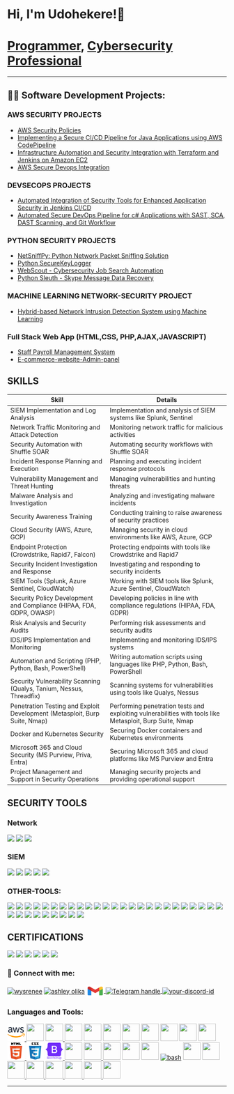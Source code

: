 # Hi, I'm Udohekere!👋
# [Programmer](https://github.com/Udohekere), [Cybersecurity Professional](https://www.linkedin.com/in/udohekere-nkene/)


---

## 👨‍💻 Software Development Projects:
### AWS SECURITY PROJECTS
- [AWS Security Policies](https://github.com/CelestialScripter/AWS-Security-Policies)
- [Implementing a Secure CI/CD Pipeline for Java Applications using AWS CodePipeline](https://github.com/CelestialScripter/Java_AWS_Project)
- [Infrastructure Automation and Security Integration with Terraform and Jenkins on Amazon EC2](https://github.com/CelestialScripter/aws-cicd-jenkins-terraform-pipeline-)
- [AWS Secure Devops Integration ](https://github.com/Udohekere/Deployment-Pipeline-for-AWS-DevOps)

  
### DEVSECOPS PROJECTS
- [Automated Integration of Security Tools for Enhanced Application Security in Jenkins CI/CD](https://github.com/CelestialScripter/Devsecops-jenkins--CI-CD-pipeline)
- [Automated Secure DevOps Pipeline for c# Applications with SAST, SCA, DAST Scanning, and Git Workflow](https://github.com/CelestialScripter/C--Project-e2e-DevSecops)


### PYTHON SECURITY PROJECTS
- [NetSniffPy: Python Network Packet Sniffing Solution](https://github.com/CelestialScripter/Python--Packet-sniffer)
- [Python SecureKeyLogger](https://github.com/Udohekere/Python-Keylogger)
- [WebScout - Cybersecurity Job Search Automation](https://github.com/Udohekere/Python-Webscraper)
- [Python Sleuth - Skype Message Data Recovery](https://github.com/Udohekere/Python-Data-Recovery)

### MACHINE LEARNING NETWORK-SECURITY PROJECT
- [Hybrid-based Network Intrusion Detection System using Machine Learning](https://github.com/CelestialScripter/Hybrid-Based-NIDS-using-Machine-Learning)

### Full Stack Web App (HTML,CSS, PHP,AJAX,JAVASCRIPT)
- [Staff Payroll Management System](https://github.com/Udohekere/Staff-Payroll-Management-System)
- [E-commerce-website-Admin-panel](https://github.com/Udohekere/E-commerce-website-Admin-panel-)

## SKILLS
| **Skill**                                                   | **Details**                                                       |
|-------------------------------------------------------------|-------------------------------------------------------------------|
| SIEM Implementation and Log Analysis                        | Implementation and analysis of SIEM systems like Splunk, Sentinel |
| Network Traffic Monitoring and Attack Detection             | Monitoring network traffic for malicious activities                |
| Security Automation with Shuffle SOAR                       | Automating security workflows with Shuffle SOAR                   |
| Incident Response Planning and Execution                    | Planning and executing incident response protocols                |
| Vulnerability Management and Threat Hunting                 | Managing vulnerabilities and hunting threats                      |
| Malware Analysis and Investigation                          | Analyzing and investigating malware incidents                     |
| Security Awareness Training                                 | Conducting training to raise awareness of security practices      |
| Cloud Security (AWS, Azure, GCP)                            | Managing security in cloud environments like AWS, Azure, GCP      |
| Endpoint Protection (Crowdstrike, Rapid7, Falcon)            | Protecting endpoints with tools like Crowdstrike and Rapid7       |
| Security Incident Investigation and Response                | Investigating and responding to security incidents               |
| SIEM Tools (Splunk, Azure Sentinel, CloudWatch)             | Working with SIEM tools like Splunk, Azure Sentinel, CloudWatch   |
| Security Policy Development and Compliance (HIPAA, FDA, GDPR, OWASP) | Developing policies in line with compliance regulations (HIPAA, FDA, GDPR) |
| Risk Analysis and Security Audits                           | Performing risk assessments and security audits                   |
| IDS/IPS Implementation and Monitoring                       | Implementing and monitoring IDS/IPS systems                       |
| Automation and Scripting (PHP, Python, Bash, PowerShell)     | Writing automation scripts using languages like PHP, Python, Bash, PowerShell |
| Security Vulnerability Scanning (Qualys, Tanium, Nessus, Threadfix) | Scanning systems for vulnerabilities using tools like Qualys, Nessus |
| Penetration Testing and Exploit Development (Metasploit, Burp Suite, Nmap) | Performing penetration tests and exploiting vulnerabilities with tools like Metasploit, Burp Suite, Nmap |
| Docker and Kubernetes Security                              | Securing Docker containers and Kubernetes environments           |
| Microsoft 365 and Cloud Security (MS Purview, Priva, Entra) | Securing Microsoft 365 and cloud platforms like MS Purview and Entra |
| Project Management and Support in Security Operations       | Managing security projects and providing operational support     |




## SECURITY TOOLS

### Network
<div>
    <img src="https://img.shields.io/badge/-Wireshark-1679A7?&style=for-the-badge&logo=Wireshark&logoColor=white" />
    <img src="https://img.shields.io/badge/-Suricata-EF3B2D?&style=for-the-badge&logo=Suricata&logoColor=white" />
    <img src="https://img.shields.io/badge/-Zeek-777BB4?&style=for-the-badge&logo=Zeek&logoColor=white" />
    
</div>

### SIEM
<div>
    <img src="https://img.shields.io/badge/-CloudWatch-FF4F8B?&style=for-the-badge&logo=Amazon%20AWS&logoColor=white" />
    <img src="https://img.shields.io/badge/-Splunk-000000?&style=for-the-badge&logo=Splunk&logoColor=white" />
    <img src="https://img.shields.io/badge/-Elastic-005571?&style=for-the-badge&logo=Elastic&logoColor=white" />
    <img src="https://img.shields.io/badge/-Datadog-632CA6?&style=for-the-badge&logo=Datadog&logoColor=white" />
    <img src="https://img.shields.io/badge/-LogPoint-0082C9?&style=for-the-badge&logo=LogPoint&logoColor=white" />


</div>

### OTHER-TOOLS:
<div>
    <img src="https://img.shields.io/badge/-Sophos-FF0000?&style=for-the-badge&logo=Sophos&logoColor=white" />
<img src="https://img.shields.io/badge/-Wazuh-FF0000?&style=for-the-badge&logo=Wazuh&logoColor=white" />
<img src="https://img.shields.io/badge/-AWS%20IAM-FF0000?&style=for-the-badge&logo=Amazon%20AWS&logoColor=white" />
<img src="https://img.shields.io/badge/-Fortinet-FF0000?&style=for-the-badge&logo=Fortinet&logoColor=white" />
<img src="https://img.shields.io/badge/-OpenVAS-FF0000?&style=for-the-badge&logo=OpenVAS&logoColor=white" />
<img src="https://img.shields.io/badge/-Rapid7%20InsightVM-FF0000?&style=for-the-badge&logo=Rapid7&logoColor=white" />
<img src="https://img.shields.io/badge/-Nmap-FF0000?&style=for-the-badge&logo=Nmap&logoColor=white" />
<img src="https://img.shields.io/badge/-Burp%20Suite-FF0000?&style=for-the-badge&logo=Burp%20Suite&logoColor=white" />
<img src="https://img.shields.io/badge/-Metasploit-FF0000?&style=for-the-badge&logo=Metasploit&logoColor=white" />
<img src="https://img.shields.io/badge/-FatRat-FF0000?&style=for-the-badge&logo=FatRat&logoColor=white" />
<img src="https://img.shields.io/badge/-MS%20Purview-FF0000?&style=for-the-badge&logo=Microsoft%20Purview&logoColor=white" />
<img src="https://img.shields.io/badge/-Priva-FF0000?&style=for-the-badge&logo=Microsoft%20Priva&logoColor=white" />
<img src="https://img.shields.io/badge/-Entra-FF0000?&style=for-the-badge&logo=Microsoft%20Entra&logoColor=white" />
<img src="https://img.shields.io/badge/-SIEM-FF0000?&style=for-the-badge&logo=SIEM&logoColor=white" />
<img src="https://img.shields.io/badge/-IDS-FF0000?&style=for-the-badge&logo=IDS&logoColor=white" />
<img src="https://img.shields.io/badge/-IPS-FF0000?&style=for-the-badge&logo=IPS&logoColor=white" />
<img src="https://img.shields.io/badge/-Crowdstrike-FF0000?&style=for-the-badge&logo=Crowdstrike&logoColor=white" />
<img src="https://img.shields.io/badge/-Rapid7-FF0000?&style=for-the-badge&logo=Rapid7&logoColor=white" />
<img src="https://img.shields.io/badge/-Falcon-FF0000?&style=for-the-badge&logo=Falcon&logoColor=white" />
<img src="https://img.shields.io/badge/-Splunk-FF0000?&style=for-the-badge&logo=Splunk&logoColor=white" />
<img src="https://img.shields.io/badge/-Azure%20Sentinel-FF0000?&style=for-the-badge&logo=Azure%20Sentinel&logoColor=white" />
<img src="https://img.shields.io/badge/-Qualys-FF0000?&style=for-the-badge&logo=Qualys&logoColor=white" />
<img src="https://img.shields.io/badge/-Tanium-FF0000?&style=for-the-badge&logo=Tanium&logoColor=white" />
<img src="https://img.shields.io/badge/-Threadfix-FF0000?&style=for-the-badge&logo=Threadfix&logoColor=white" />
<img src="https://img.shields.io/badge/-Nessus-FF0000?&style=for-the-badge&logo=Nessus&logoColor=white" />
<img src="https://img.shields.io/badge/-Aqua-FF0000?&style=for-the-badge&logo=Aqua&logoColor=white" />
<img src="https://img.shields.io/badge/-Sonar%20Cloud-FF0000?&style=for-the-badge&logo=SonarQube&logoColor=white" />
<img src="https://img.shields.io/badge/-OWASP%20ZAP-FF0000?&style=for-the-badge&logo=OWASP%20ZAP&logoColor=white" />
<img src="https://img.shields.io/badge/-Bridgecrew-FF0000?&style=for-the-badge&logo=Bridgecrew&logoColor=white" />
<img src="https://img.shields.io/badge/-Veracode-FF0000?&style=for-the-badge&logo=Veracode&logoColor=white" />
<img src="https://img.shields.io/badge/-Snyk-FF0000?&style=for-the-badge&logo=Snyk&logoColor=white" />
<img src="https://img.shields.io/badge/-Checkmarx-FF0000?&style=for-the-badge&logo=Checkmarx&logoColor=white" />
<img src="https://img.shields.io/badge/-Fortify-FF0000?&style=for-the-badge&logo=Fortify&logoColor=white" />
<img src="https://img.shields.io/badge/-GitSecrets-FF0000?&style=for-the-badge&logo=GitSecrets&logoColor=white" />

</div>

## CERTIFICATIONS
<div>
<img src="https://img.shields.io/badge/-Security%2B-FF0000?&style=for-the-badge&logo=CompTIA&logoColor=white" />
<img src="https://img.shields.io/badge/-CISM-003366?&style=for-the-badge&logo=ISACA&logoColor=white" />
<img src="https://img.shields.io/badge/-Certified_Container_Security_Specialist-FF0000?&style=for-the-badge&logo=Qualys&logoColor=white" />
<img src="https://img.shields.io/badge/-Certified_Specialist_Vulnerability_Management-FF0000?&style=for-the-badge&logo=Qualys&logoColor=white" />
<img src="https://img.shields.io/badge/-Certified_Cloud_Security_Assessment_and_Response_Specialist-FF0000?&style=for-the-badge&logo=Qualys&logoColor=white" />
<img src="https://img.shields.io/badge/-Cyber_Threat_Management-FF0000?&style=for-the-badge&logo=Cisco&logoColor=white" />


</div>

<h3 align="left">🤳 Connect with me:</h3>
<p align="left">
  <a href="https://twitter.com/_Nkene" target="blank"><img align="center" src="https://raw.githubusercontent.com/rahuldkjain/github-profile-readme-generator/master/src/images/icons/Social/twitter.svg" alt="wysrenee" height="30" width="40" /></a>
  <a href="https://www.linkedin.com/in/udohekere-nkene/" target="blank"><img align="center" src="https://raw.githubusercontent.com/rahuldkjain/github-profile-readme-generator/master/src/images/icons/Social/linked-in-alt.svg" alt="ashley olika" height="30" width="40" /></a>
  <a href="mailto:udohekerenkene@gmail.com" target="_blank">
    <img align="center" src="https://raw.githubusercontent.com/rahuldkjain/github-profile-readme-generator/master/src/images/icons/Social/gmail.svg" alt="email" height="30" width="40" />
</a>
<a href="https://t.me/Udohekere" target="_blank">
    <img align="center" src="https://raw.githubusercontent.com/rahuldkjain/github-profile-readme-generator/master/src/images/icons/Social/telegram.svg" alt="Telegram handle" height="30" width="40" />
</a>

  </a>
  <a href="https://discord.com/users/your-discord-id" target="blank">
    <img align="center" src="https://raw.githubusercontent.com/rahuldkjain/github-profile-readme-generator/master/src/images/icons/Social/discord.svg" alt="your-discord-id" height="30" width="40" />
  </a>
</p>



<h3 align="left">Languages and Tools:</h3>
<p align="left"> 
<a href="https://aws.amazon.com" target="_blank" rel="noreferrer"><img src="https://raw.githubusercontent.com/devicons/devicon/master/icons/amazonwebservices/amazonwebservices-original-wordmark.svg" width="40" height="40"/> </a>
<a href="https://www.python.org/" target="_blank" rel="noreferrer"> <img src="https://cdn.jsdelivr.net/gh/devicons/devicon/icons/python/python-original-wordmark.svg" width="40" height="40"/></a> 
<a href="https://jupyter.org/" target="_blank" rel="noreferrer"><img src="https://cdn.jsdelivr.net/gh/devicons/devicon/icons/jupyter/jupyter-original-wordmark.svg" width="40" height="40"/>
<a href="https://www.anaconda.com/" target="_blank" rel="noreferrer"><img src="https://cdn.jsdelivr.net/gh/devicons/devicon/icons/anaconda/anaconda-original-wordmark.svg" width="40" height="40" /></a>
<a href="https://numpy.org/" target="_blank" rel="noreferrer"><img src="https://cdn.jsdelivr.net/gh/devicons/devicon/icons/numpy/numpy-original-wordmark.svg" width="40" height="40" /></a>
<a href="https://pandas.pydata.org/" target="_blank" rel="noreferrer"><img src="https://cdn.jsdelivr.net/gh/devicons/devicon/icons/pandas/pandas-original-wordmark.svg" width="40" height="40" /></a>
<a href="https://pytorch.org/" target="_blank" rel="noreferrer"><img src="https://cdn.jsdelivr.net/gh/devicons/devicon/icons/pytorch/pytorch-original.svg" width="40" height="40" /></a>
<a href="https://www.php.net/" target="_blank" rel="noreferrer"><img src="https://cdn.jsdelivr.net/gh/devicons/devicon/icons/php/php-original.svg" width="40" height="40" /></a>
<a href="https://laravel.com/" target="_blank" rel="noreferrer"><img src="https://cdn.jsdelivr.net/gh/devicons/devicon@latest/icons/laravel/laravel-line-wordmark.svg" width="40" height="40" /></a>
<a href="https://www.mysql.com/" target="_blank" rel="noreferrer"><img src="https://cdn.jsdelivr.net/gh/devicons/devicon/icons/mysql/mysql-original-wordmark.svg" width="40" height="40" /></a>
<a href="https://apache.org/" target="_blank" rel="noreferrer"><img src="https://cdn.jsdelivr.net/gh/devicons/devicon/icons/apache/apache-original.svg" width="40" height="40" />
<a href="https://www.w3.org/html/" target="_blank" rel="noreferrer"> <img src="https://raw.githubusercontent.com/devicons/devicon/master/icons/html5/html5-original-wordmark.svg" alt="html5" width="40" height="40"/> </a>
<a href="https://www.w3schools.com/css/" target="_blank" rel="noreferrer"> <img src="https://raw.githubusercontent.com/devicons/devicon/master/icons/css3/css3-original-wordmark.svg" width="40" height="40"/></a>
<a href="https://getbootstrap.com" target="_blank" rel="noreferrer"> <img src="https://raw.githubusercontent.com/devicons/devicon/master/icons/bootstrap/bootstrap-plain-wordmark.svg" width="40" height="40"/> </a>
<a href="https://www.linux.org/pages/download/" target="_blank" rel="noreferrer"><img src="https://cdn.jsdelivr.net/gh/devicons/devicon/icons/linux/linux-original.svg" width="40" height="40" /></a>
<a href="https://ubuntu.com/" target="_blank" rel="noreferrer"><img src="https://cdn.jsdelivr.net/gh/devicons/devicon/icons/ubuntu/ubuntu-plain-wordmark.svg" width="40" height="40" />
<a href="https://www.debian.org/" target="_blank" rel="noreferrer"><img src="https://cdn.jsdelivr.net/gh/devicons/devicon/icons/debian/debian-plain.svg" width="40" height="40" /></a>
<a href="https://getfedora.org/" target="_blank" rel="noreferrer"><img src="https://cdn.jsdelivr.net/gh/devicons/devicon/icons/fedora/fedora-original.svg" width="40" height="40"/></a>
<a href="https://unix.org/" target="_blank" rel="noreferrer"><img src="https://cdn.jsdelivr.net/gh/devicons/devicon/icons/unix/unix-original.svg" width="40" height="40" /></a>
<a href="https://www.gnu.org/software/bash/" target="_blank" rel="noreferrer"> <img src="https://www.vectorlogo.zone/logos/gnu_bash/gnu_bash-icon.svg" alt="bash" width="40" height="40"/></a>
<a href="https://www.ssh.com/" target="_blank" rel="noreferrer"><img src="https://cdn.jsdelivr.net/gh/devicons/devicon/icons/ssh/ssh-original-wordmark.svg" width="40" height="40" /></a>
<a href="https://git-scm.com/" target="_blank" rel="noreferrer"> <img src="https://www.vectorlogo.zone/logos/git-scm/git-scm-icon.svg" width="40" height="40"/> </a>
<a href="https://about.gitlab.com/" target="_blank" rel="noreferrer"> <img src="https://cdn.jsdelivr.net/gh/devicons/devicon/icons/gitlab/gitlab-original-wordmark.svg" width="40" height="40"/> </a>
<a href="https://www.terraform.io/" target="_blank" rel="noreferrer">  <img src="https://cdn.jsdelivr.net/gh/devicons/devicon/icons/terraform/terraform-original-wordmark.svg" width="40" height="40"/> </a>
<a href="https://www.docker.com/" target="_blank" rel="noreferrer">  <img src="https://cdn.jsdelivr.net/gh/devicons/devicon/icons/docker/docker-original-wordmark.svg" width="40" height="40"/> </a>
<a href="https://kubernetes.io/" target="_blank" rel="noreferrer">  <img src="https://cdn.jsdelivr.net/gh/devicons/devicon/icons/kubernetes/kubernetes-plain-wordmark.svg" width="40" height="40"/> </a>
<a href="https://www.jenkins.io/" target="_blank" rel="noreferrer">  <img src="https://cdn.jsdelivr.net/gh/devicons/devicon/icons/jenkins/jenkins-original.svg" width="40" height="40"/> </a>
<a href="https://www.atlassian.com/software/jira" target="_blank" rel="noreferrer">  <img src="https://cdn.jsdelivr.net/gh/devicons/devicon/icons/jira/jira-original-wordmark.svg" width="40" height="40"/> </a>
</p>









 
 ---
